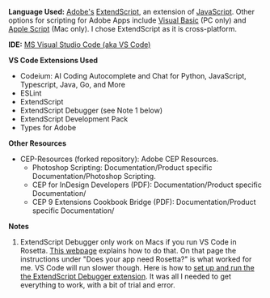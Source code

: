 <b>Language Used:</b> <a href="https://www.adobe.com/home">Adobe's</a> <a href="https://exchange.adobe.com/apps/cc/108380/extendscript-developer-tools">ExtendScript</a>, an extension of <a href="https://www.w3schools.com/js/">JavaScript</a>.
Other options for scripting for Adobe Apps include <a href="https://learn.microsoft.com/en-us/dotnet/visual-basic/">Visual Basic</a> (PC only) and <a href="https://developer.apple.com/library/archive/documentation/AppleScript/Conceptual/AppleScriptLangGuide/introduction/ASLR_intro.html">Apple Script</a> (Mac only). I chose ExtendScript as it is cross-platform.

<b>IDE:</b> <a href="https://code.visualstudio.com/">MS Visual Studio Code (aka VS Code)</a>

<b>VS Code Extensions Used</b>
* Codeium: AI Coding Autocomplete and Chat for Python, JavaScript, Typescript, Java, Go, and More
* ESLint
* ExtendScript
* ExtendScript Debugger (see Note 1 below)
* ExtendScript Development Pack
* Types for Adobe

<b>Other Resources</b>
* CEP-Resources (forked repository): Adobe CEP Resources. 
  * Photoshop Scripting: Documentation/Product specific Documentation/Photoshop Scripting.
  * CEP for InDesign Developers (PDF): Documentation/Product specific Documentation/
  * CEP 9 Extensions Cookbook Bridge (PDF): Documentation/Product specific Documentation/

<b>Notes</b>
1.  ExtendScript Debugger only work on Macs if you run VS Code in Rosetta. <a href="https://support.apple.com/en-us/102527#:~:text=Rosetta%20is%20not%20an%20app,it%20like%20you%20normally%20would.">This webpage</a> explains how to do that. On that page the
    instructions under "Does your app need Rosetta?" is what worked for me. VS Code will run slower though.
    Here is how to <a href="https://extendscript.docsforadobe.dev/vscode-debugger/getting-started-with-vscode-debugger.html">set up and run the the ExtendScript Debugger extension</a>. It was all I needed to get everything to work, with a
    bit of trial and error.